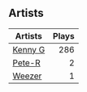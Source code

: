 ## Artists
Artists | Plays 
----- | -----: 
[Kenny G](/artists/kenny-g-7789) | 286
[Pete-R](/artists/pete-r-30076076) | 2
[Weezer](/artists/weezer-15720) | 1

